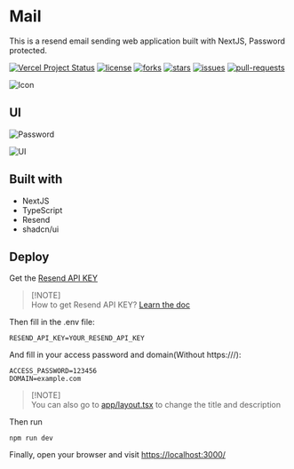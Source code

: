 # Mail

This is a resend email sending web application built with NextJS, Password protected.

<p>

<a href="https://vercel.com/tech-art/mail" target="_blank"><img src="https://vercelbadge.vercel.app/api/Dev-Huang1/Mail?style=flat-square" alt="Vercel Project Status"></a>
<a href="https://github.com/Dev-Huang1/Mail/blob/master/LICENSE" target="blank"><img src="https://img.shields.io/github/license/Dev-Huang1/Mail?style=flat-square" alt="license"></a>
<a href="https://github.com/Dev-Huang1/Mail/fork" target="blank"><img src="https://img.shields.io/github/forks/Dev-Huang1/Mail?style=flat-square" alt="forks"></a>
<a href="https://github.com/Dev-Huang1/Mail/stargazers" target="blank"><img src="https://img.shields.io/github/stars/Dev-Huang1/Mail?style=flat-square" alt="stars"></a>
<a href="https://github.com/Dev-Huang1/Mail/issues" target="blank"><img src="https://img.shields.io/github/issues/Dev-Huang1/Mail?style=flat-square" alt="issues"></a>
<a href="https://github.com/Dev-Huang1/Mail/pulls" target="blank"><img src="https://img.shields.io/github/issues-pr/Dev-Huang1/Mail?style=flat-square" alt="pull-requests"></a>

</p>

![Icon](https://skills-icons.vercel.app/api/icons?i=nextjs,typescript,resend,shadcnui)

## UI

![Password](https://github.com/user-attachments/assets/286c3bad-83e1-4ff6-acc9-9a27e8db8d7d)

![UI](https://github.com/user-attachments/assets/5fc6b928-69c4-42c1-a808-f65621462bdc)

## Built with

- NextJS
- TypeScript
- Resend
- shadcn/ui

## Deploy

Get the [Resend API KEY](https://resend.com)

> [!NOTE]\
> How to get Resend API KEY? 
> [Learn the doc](https://resend.com/docs/dashboard/api-keys/introduction)


Then fill in the .env file: 

```env
RESEND_API_KEY=YOUR_RESEND_API_KEY
```

And fill in your access password and domain(Without https:///):

```env
ACCESS_PASSWORD=123456
DOMAIN=example.com
```

> [!NOTE]\
> You can also go to [app/layout.tsx](app/layout.tsx) to change the title and description

Then run 

```
npm run dev
```

Finally, open your browser and visit [https://localhost:3000/](https://localhost:3000/)
